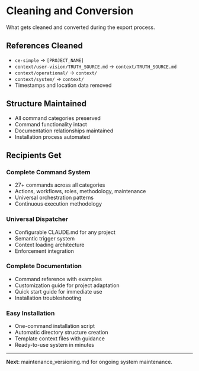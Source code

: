 # Cleaning and Conversion

What gets cleaned and converted during the export process.

## References Cleaned
- `ce-simple` → `[PROJECT_NAME]`
- `context/user-vision/TRUTH_SOURCE.md` → `context/TRUTH_SOURCE.md`
- `context/operational/` → `context/`
- `context/system/` → `context/`
- Timestamps and location data removed

## Structure Maintained
- All command categories preserved
- Command functionality intact
- Documentation relationships maintained
- Installation process automated

## Recipients Get

### Complete Command System
- 27+ commands across all categories
- Actions, workflows, roles, methodology, maintenance
- Universal orchestration patterns
- Continuous execution methodology

### Universal Dispatcher
- Configurable CLAUDE.md for any project
- Semantic trigger system
- Context loading architecture
- Enforcement integration

### Complete Documentation
- Command reference with examples
- Customization guide for project adaptation
- Quick start guide for immediate use
- Installation troubleshooting

### Easy Installation
- One-command installation script
- Automatic directory structure creation
- Template context files with guidance
- Ready-to-use system in minutes

---

**Next**: maintenance_versioning.md for ongoing system maintenance.